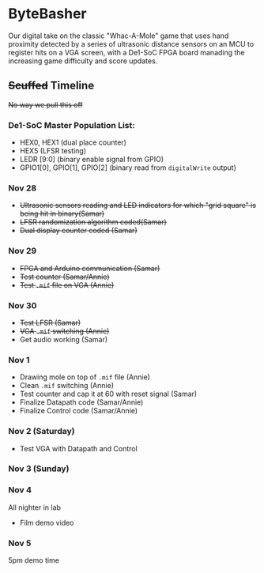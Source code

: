 # ByteBasher
Our digital take on the classic "Whac-A-Mole" game that uses hand proximity detected by a series of ultrasonic distance sensors on an MCU to register hits on a VGA screen, with a De1-SoC FPGA board manading the increasing game difficulty and score updates.

## ~~Scuffed~~ Timeline
~~No way we pull this off~~
### De1-SoC Master Population List:
- HEX0, HEX1 (dual place counter)
- HEX5 (LFSR testing)
- LEDR [9:0] (binary enable signal from GPIO)
- GPIO1[0], GPIO[1], GPIO[2] (binary read from `digitalWrite` output)
### Nov 28
- ~~Ultrasonic sensors reading and LED indicators for which "grid square" is being hit in binary(Samar)~~
- ~~LFSR randomization algorithm coded(Samar)~~
- ~~Dual display counter coded (Samar)~~
### Nov 29
- ~~FPGA and Arduino communication (Samar)~~
- ~~Test counter (Samar/Annie)~~
- ~~Test `.mif` file on VGA (Annie)~~
### Nov 30 
- ~~Test LFSR (Samar)~~
- ~~VGA `.mif` switching (Annie)~~
- Get audio working (Samar)
### Nov 1
- Drawing mole on top of `.mif` file (Annie)
- Clean `.mif` switching (Annie)
- Test counter and cap it at 60 with reset signal (Samar)
- Finalize Datapath code (Samar/Annie)
- Finalize Control code (Samar/Annie)
### Nov 2 (Saturday)
- Test VGA with Datapath and Control 
### Nov 3 (Sunday)
### Nov 4
All nighter in lab
- Film demo video 

### Nov 5
5pm demo time 